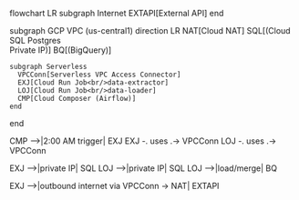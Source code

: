 flowchart LR
  subgraph Internet
    EXTAPI[External API]
  end

  subgraph GCP VPC (us-central1)
    direction LR
    NAT[Cloud NAT]
    SQL[(Cloud SQL Postgres<br/>Private IP)]
    BQ[(BigQuery)]

    subgraph Serverless
      VPCConn[Serverless VPC Access Connector]
      EXJ[Cloud Run Job<br/>data-extractor]
      LOJ[Cloud Run Job<br/>data-loader]
      CMP[Cloud Composer (Airflow)]
    end
  end

  CMP -->|2:00 AM trigger| EXJ
  EXJ -. uses .-> VPCConn
  LOJ -. uses .-> VPCConn

  EXJ -->|private IP| SQL
  LOJ -->|private IP| SQL
  LOJ -->|load/merge| BQ

  EXJ -->|outbound internet via VPCConn → NAT| EXTAPI
